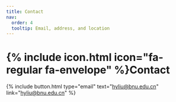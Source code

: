 ```yaml
---
title: Contact
nav:
  order: 4
  tooltip: Email, address, and location
---
```


# {% include icon.html icon="fa-regular fa-envelope" %}Contact

{%
  include button.html
  type="email"
  text="hyliu@bnu.edu.cn"
  link="hyliu@bnu.edu.cn"
%}
